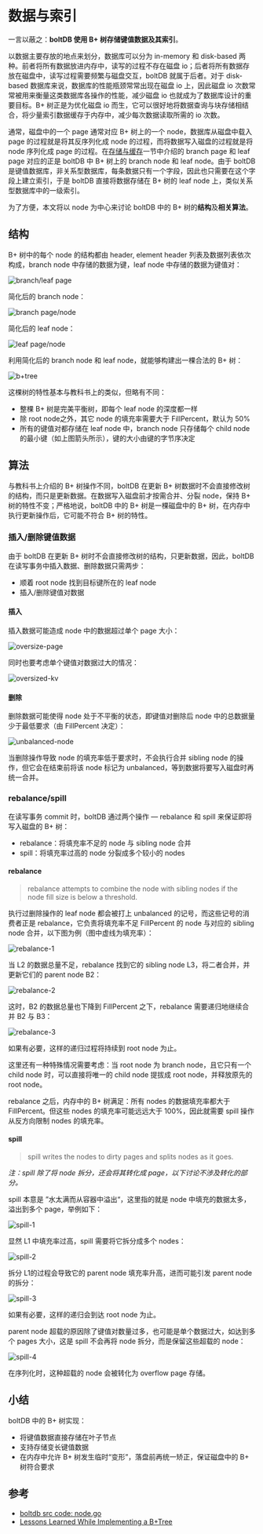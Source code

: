 # 数据与索引

一言以蔽之：**boltDB 使用 B+ 树存储键值数据及其索引**。

以数据主要存放的地点来划分，数据库可以分为 in-memory 和 disk-based 两种。前者将所有数据放进内存中，读写的过程不存在磁盘 io；后者将所有数据存放在磁盘中，读写过程需要频繁与磁盘交互，boltDB 就属于后者。对于 disk-based 数据库来说，数据库的性能瓶颈常常出现在磁盘 io 上，因此磁盘 io 次数常常被用来衡量这类数据库各操作的性能，减少磁盘 io 也就成为了数据库设计的重要目标。B+ 树正是为优化磁盘 io 而生，它可以很好地将数据查询与块存储相结合，将少量索引数据缓存于内存中，减少每次数据读取所需的 io 次数。

通常，磁盘中的一个 page 通常对应 B+ 树上的一个 node，数据库从磁盘中载入 page 的过程就是将其反序列化成 node 的过程，而将数据写入磁盘的过程就是将 node 序列化成 page 的过程。在[存储与缓存](STORAGE_AND_CACHE.md)一节中介绍的 branch page 和 leaf page 对应的正是 boltDB 中 B+ 树上的 branch node 和 leaf node。由于 boltDB 是键值数据库，非关系型数据库，每条数据只有一个字段，因此也只需要在这个字段上建立索引，于是 boltDB 直接将数据存储在 B+ 树的 leaf node 上，类似关系型数据库中的一级索引。

为了方便，本文将以 node 为中心来讨论 boltDB 中的 B+ 树的**结构**及**相关算法**。

## 结构

B+ 树中的每个 node 的结构都由 header, element header 列表及数据列表依次构成，branch node 中存储的数据为键，leaf node 中存储的数据为键值对：

![branch/leaf page](./statics/imgs/data-and-index-branch-leaf-page.jpg)

简化后的 branch node：

![branch page/node](./statics/imgs/data-and-index-branch-page-node.jpg)

简化后的 leaf node：

![leaf page/node](./statics/imgs/data-and-index-leaf-page-node.jpg)

利用简化后的 branch node 和 leaf node，就能够构建出一棵合法的 B+ 树：

![b+tree](./statics/imgs/data-and-index-b-plus-tree.jpg)

这棵树的特性基本与教科书上的类似，但略有不同：

* 整棵 B+ 树是完美平衡树，即每个 leaf node 的深度都一样
* 除 root node之外，其它 node 的填充率需要大于 FillPercent，默认为 50%
* 所有的键值对都存储在 leaf node 中，branch node 只存储每个 child node 的最小键（如上图箭头所示），键的大小由键的字节序决定

## 算法

与教科书上介绍的 B+ 树操作不同，boltDB 在更新 B+ 树数据时不会直接修改树的结构，而只是更新数据。在数据写入磁盘前才按需合并、分裂 node，保持 B+ 树的特性不变；严格地说，boltDB 中的 B+ 树是一棵磁盘中的 B+ 树，在内存中执行更新操作后，它可能不符合 B+ 树的特性。

### 插入/删除键值数据

由于 boltDB 在更新 B+ 树时不会直接修改树的结构，只更新数据，因此，boltDB 在读写事务中插入数据、删除数据只需两步：

* 顺着 root node 找到目标键所在的 leaf node
* 插入/删除键值对数据

#### 插入

插入数据可能造成 node 中的数据超过单个 page 大小：

![oversize-page](./statics/imgs/data-and-index-oversize-page.jpg)

同时也要考虑单个键值对数据过大的情况：

![oversized-kv](./statics/imgs/data-and-index-oversized-kv.jpg)



#### 删除

删除数据可能使得 node 处于不平衡的状态，即键值对删除后 node 中的总数据量少于最低要求（由 FillPercent 决定）：

![unbalanced-node](./statics/imgs/data-and-index-unbalanced-node.jpg)

当删除操作导致 node 的填充率低于要求时，不会执行合并 sibling node 的操作，但它会在结束前将该 node 标记为 unbalanced，等到数据将要写入磁盘时再统一合并。

### rebalance/spill

在读写事务 commit 时，boltDB 通过两个操作 — rebalance 和 spill 来保证即将写入磁盘的 B+ 树：

* rebalance：将填充率不足的 node 与 sibling node 合并
* spill：将填充率过高的 node 分裂成多个较小的 nodes

#### rebalance

> rebalance attempts to combine the node with sibling nodes if the node fill size is below a threshold.

执行过删除操作的 leaf node 都会被打上 unbalanced 的记号，而这些记号的消费者正是 rebalance，它负责将填充率不足 FillPercent 的 node 与对应的 sibling node 合并，以下图为例（图中虚线为填充率）：

![rebalance-1](./statics/imgs/data-and-index-rebalance-1.jpg)

当 L2 的数据总量不足，rebalance 找到它的 sibling node L3，将二者合并，并更新它们的 parent node B2：

![rebalance-2](./statics/imgs/data-and-index-rebalance-2.jpg)

这时，B2 的数据总量也下降到 FillPercent 之下，rebalance 需要递归地继续合并 B2 与 B3：

![rebalance-3](./statics/imgs/data-and-index-rebalance-3.jpg)

如果有必要，这样的递归过程将持续到 root node 为止。

这里还有一种特殊情况需要考虑：当 root node 为 branch node，且它只有一个 child node 时，可以直接将唯一的 child node 提拔成 root node，并释放原先的 root node。

rebalance 之后，内存中的 B+ 树满足：所有 nodes 的数据填充率都大于 FillPercent。但这些 nodes 的填充率可能远远大于 100%，因此就需要 spill 操作从反方向限制 nodes 的填充率。

#### spill

> spill writes the nodes to dirty pages and splits nodes as it goes.

*注：spill 除了将 node 拆分，还会将其转化成 page，以下讨论不涉及转化的部分。*

spill 本意是 ”水太满而从容器中溢出“，这里指的就是 node 中填充的数据太多，溢出到多个 page，举例如下：

![spill-1](./statics/imgs/data-and-index-spill-1.jpg)

显然 L1 中填充率过高，spill 需要将它拆分成多个 nodes：

![spill-2](./statics/imgs/data-and-index-spill-2.jpg)

拆分 L1的过程会导致它的 parent node 填充率升高，进而可能引发 parent node 的拆分：

![spill-3](./statics/imgs/data-and-index-spill-3.jpg)

如果有必要，这样的递归会到达 root node 为止。

parent node 超载的原因除了键值对数量过多，也可能是单个数据过大，如达到多个 pages 大小，这是 spill 不会再将 node 拆分，而是保留这些超载的 node：

![spill-4](./statics/imgs/data-and-index-spill-4.jpg)

在序列化时，这种超载的 node 会被转化为 overflow page 存储。

## 小结

boltDB 中的 B+ 树实现：

* 将键值数据直接存储在叶子节点
* 支持存储变长键值数据
* 在内存中允许 B+ 树发生临时“变形”，落盘前再统一矫正，保证磁盘中的 B+ 树符合要求

## 参考

* [boltdb src code: node.go](https://github.com/boltdb/bolt/blob/master/node.go)
* [Lessons Learned While Implementing a B+Tree](https://hackthology.com/lessons-learned-while-implementing-a-btree.html)

